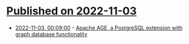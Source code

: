 # [Published on 2022-11-03](index.md)

* [2022-11-03, 00:09:00](https://news.ycombinator.com/item?id=33444780) - [Apache AGE, a PostgreSQL extension with graph database functionality](https://github.com/apache/age)
